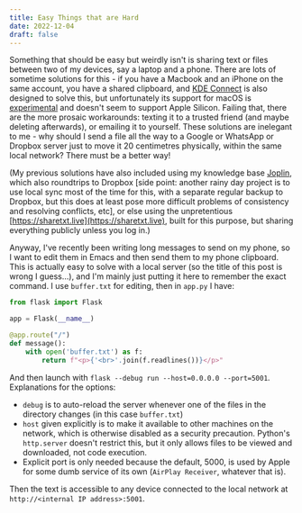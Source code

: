 ```yaml
---
title: Easy Things that are Hard
date: 2022-12-04
draft: false
---
```


Something that should be easy but weirdly isn't is sharing text or files between two of my devices, say a laptop and a phone. There are lots of sometime solutions for this - if you have a Macbook and an iPhone on the same account, you have a shared clipboard, and [KDE Connect](https://kdeconnect.kde.org/) is also designed to solve this, but unfortunately its support for macOS is [experimental](https://binary-factory.kde.org/view/MacOS/job/kdeconnect-kde_Nightly_macos/) and doesn't seem to support Apple Silicon. Failing that, there are the more prosaic workarounds: texting it to a trusted friend (and maybe deleting afterwards), or emailing it to yourself. These solutions are inelegant to me - why should I send a file all the way to a Google or WhatsApp or Dropbox server just to move it 20 centimetres physically, within the same local network? There must be a better way!

(My previous solutions have also included using my knowledge base [Joplin](https://joplinapp.org/), which also roundtrips to Dropbox \[side point: another rainy day project is to use local sync most of the time for this, with a separate regular backup to Dropbox, but this does at least pose more difficult problems of consistency and resolving conflicts, etc\], or else using the unpretentious [https://sharetxt.live](https://sharetxt.live), built for this purpose, but sharing everything publicly unless you log in.)

Anyway, I've recently been writing long messages to send on my phone, so I want to edit them in Emacs and then send them to my phone clipboard. This is actually easy to solve with a local server (so the title of this post is wrong I guess...), and I'm mainly just putting it here to remember the exact command. I use `buffer.txt` for editing, then in `app.py` I have:

```python
from flask import Flask

app = Flask(__name__)

@app.route("/")
def message():
    with open('buffer.txt') as f:
        return f"<p>{'<br>'.join(f.readlines())}</p>"
```

And then launch with `flask --debug run --host=0.0.0.0 --port=5001`. Explanations for the options:

-   `debug` is to auto-reload the server whenever one of the files in the directory changes (in this case `buffer.txt`)
-   `host` given explicitly is to make it available to other machines on the network, which is otherwise disabled as a security precaution. Python's `http.server` doesn't restrict this, but it only allows files to be viewed and downloaded, not code execution.
-   Explicit port is only needed because the default, 5000, is used by Apple for some dumb service of its own (`AirPlay Receiver`, whatever that is).

Then the text is accessible to any device connected to the local network at `http://<internal IP address>:5001`.
